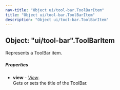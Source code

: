 ```yaml
---
nav-title: "Object ui/tool-bar.ToolBarItem"
title: "Object ui/tool-bar.ToolBarItem"
description: "Object ui/tool-bar.ToolBarItem"
---
```

## Object: "ui/tool-bar".ToolBarItem  
Represents a ToolBar item.

##### Properties
 - **view** - [_View_](../../ui/core/view/View.md).    
  Gets or sets the title of the ToolBar.